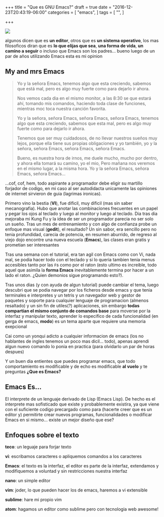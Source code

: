 +++
title = "Que es GNU Emacs?"
draft = true
date = "2016-12-23T20:43:19-06:00"
categories = [
  "emacs",
]
tags = [
  "",
]

+++

![](../Emacs-logo.svg)

algunos dicen que es **un editor**, otros que es **un sistema operativo**, los mas
filosoficos diran que es  **lo que elijas que sea**, **una forma de vida**,
**un camino a seguir** o incluso que Emacs son los padres... bueno luego de un
par de años utilizando Emacs esta es mi opinion

## My and mrs Emacs

> Yo y la señora Emacs,
> tenemos algo que esta creciendo,
> sabemos que está mal,
> pero es algo muy fuerte como para dejarlo ir ahora.
>
> Nos vemos cada dia en el mismo monitor,
> a las 8:30 se que estará ahí,
> tomando mis comandos, haciendo toda clase de funciones,
> mientras moc toca nuestra canción favorita.
>
> Yo y la señora, señora Emacs, señora Emacs, señora Emacs,
> tenemos algo que esta creciendo,
> sabemos que esta mal,
> pero es algo muy fuerte como para dejarlo ir ahora.
>
> Tenemos que ser muy cuidadosos,
> de no llevar nuestros sueños muy lejos,
> porque ella tiene sus propias obligaciones y yo también,
> yo y la señora, señora Emacs, señora Emacs, señora Emacs.
>
> Bueno, es nuestra hora de irnos,
> me duele mucho, mucho por dentro,
> y ahora ella tomará su camino, yo el mio,
> Pero mañana nos veremos en el mismo lugar, a la misma hora.
> Yo y la señora Emacs, señora Emacs, señora Emacs...

...cof, cof, hem, todo aspirante a programador debe eligir su martillo
forjador de codigo, en mi caso al ser autodidacta unicamente las opiniones de
internet sirvieron de guia (lagrimas ironicas).

Primero vino la bestia (**VI**), fue dificil, muy dificil (mas sin saber
mecanografia). Hubo que anotar las combinaciones frecuentes en un papel y pegar
los ojos al teclado y luego al monitor y luego al teclado. Dia tras dia mejoraba
mi Kung Fu y la idea de ser un programador parecia no ser solo un sueño. Tras un
mes de entrenamiento y con algo de confianza probe un enfoque mas visual
(**gedit**), el resultado? Un sin sabor, era sencillo pero no tenia profundidad,
carecia de potencia, en resumen aburrido, de regreso al viejo dojo encontre una
nueva escuela (**Emacs**), las clases eran gratis y prometian ser interesantes

Tras una semana con el tutorial, era tan agil con Emacs como con Vi, nada mal,
se podia hacer todo con el teclado y si lo queria tambien tenia menus accesibles
tanto por las `F`s como por el raton (esto ultimo es increible, todo aquel que
asimila la **forma Emacs** inevitablemente termina por hacer a un lado el
raton. ¿Quien demonios sigue programando esto?).

Tras unos dias (y con ayuda de algun tutorial) puede cambiar el tema, luego
descubri que se podia navegar por los ficheros desde emacs y que tenia
terminales e interpretes y un tetris y un navegador web y gestor de paquetes y
soporte para cualquier lenguaje de programacion (almenos resaltado) y un sin fin
de utiles(?) aplicaciones, sin embargo **todas compartian el mismo conjunto de
comandos base** para moverse por la interfaz y manipular texto, aprender lo
especifico de cada funcionalidad (en gerga de emacs, **modo**) es un tema
aparte que requiere una memoria exepcional

Cai como un yonqui adicto a cualquier informacion de emacs (los no hablantes de
ingles tenemos un poco mas dicil... todo), apenas aprendi algun nuevo comando lo
ponia en practica (para olvidarlo un par de horas despues)

Y un buen dia entientes que puedes programar emacs, que todo comportamiento es
modificable y de echo es modificable **al vuelo** y te preguntas **¿Que es
Emacs?**

## Emacs Es...

El interprete de un lenguaje derivado de Lisp (Emacs Lisp). De hecho es el
interprete mas sofisticado que existe y probablemente existira, ya que viene con
el suficiente codigo precargado como para (hacerte creer que es un editor y)
permitirte crear nuevos programas, funcionalidades o modificar Emacs en si
mismo... existe un mejor diseño que ese?

## Enfoques sobre el texto

**teco**: un leguaje para forjar texto

**vi**: escribamos caracteres o apliquemos comandos a los caracteres

**Emacs**: el texto es la interfaz, el editor es parte de la interfaz,
extendamos y modifiquemos a voluntad y sin restricciones nuestra interfaz

**nano**: un simple editor

**vim**: joder, lo que pueden hacer los de emacs, haremos a vi extensible

**sublime**: hare mi propio vim

**atom**: hagamos un editor como sublime pero con tecnologia web awesome!
